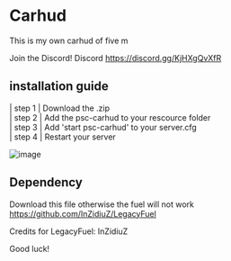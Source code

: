 # Carhud
 This is my own carhud of five m
 
 Join the Discord! Discord https://discord.gg/KjHXgQvXfR   

## installation guide  

 | step 1 | Download the .zip       
 | step 2 | Add the psc-carhud to your rescource folder                 
 | step 3 | Add 'start psc-carhud' to your server.cfg             
 | step 4 | Restart your server      
 
 ![image](https://user-images.githubusercontent.com/100781441/172042902-74c7a35a-0d0c-4d39-a286-6324ee2ee257.png)      
 
 ## Dependency

 Download this file otherwise the fuel will not work       
 https://github.com/InZidiuZ/LegacyFuel
 
 Credits for LegacyFuel: InZidiuZ
         
 Good luck!

